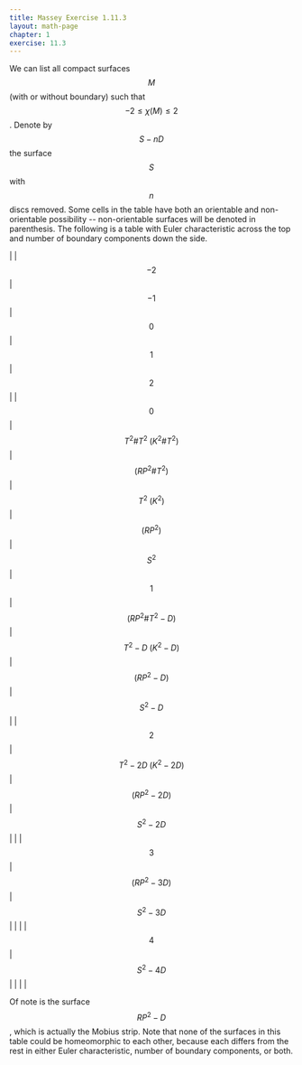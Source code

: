 ```yaml
---
title: Massey Exercise 1.11.3
layout: math-page
chapter: 1
exercise: 11.3
---
```


We can list all compact surfaces $$M$$ (with or without boundary) such that $$-2 \leq \chi(M) \leq 2$$.
Denote by $$S - nD$$ the surface $$S$$ with $$n$$ discs removed.
Some cells in the table have both an orientable and non-orientable possibility -- non-orientable surfaces will be denoted in parenthesis.
The following is a table with Euler characteristic across the top and number of boundary components down the side.

|       | $$-2$$ | $$-1$$ | $$0$$ | $$1$$ | $$2$$ |
| $$0$$ | $$T^2 \# T^2 \; (K^2 \# T^2)$$ | $$(RP^2 \# T^2)$$ | $$T^2 \; (K^2)$$ | $$(RP^2)$$ | $$S^2$$
| $$1$$ | $$(RP^2 \# T^2 - D)$$ | $$T^2 - D \; (K^2 - D)$$ | $$(RP^2 - D)$$ | $$S^2 - D$$ |
| $$2$$ | $$T^2 - 2D \; (K^2 - 2D)$$ | $$(RP^2 - 2D)$$ | $$S^2 - 2D$$ | |
| $$3$$ | $$(RP^2 - 3D)$$ | $$S^2 - 3D$$ | | |
| $$4$$ | $$S^2 - 4D$$ | | | |

Of note is the surface $$RP^2 - D$$, which is actually the Mobius strip.
Note that none of the surfaces in this table could be homeomorphic to each other, because each differs from the rest in either Euler characteristic, number of boundary components, or both.

